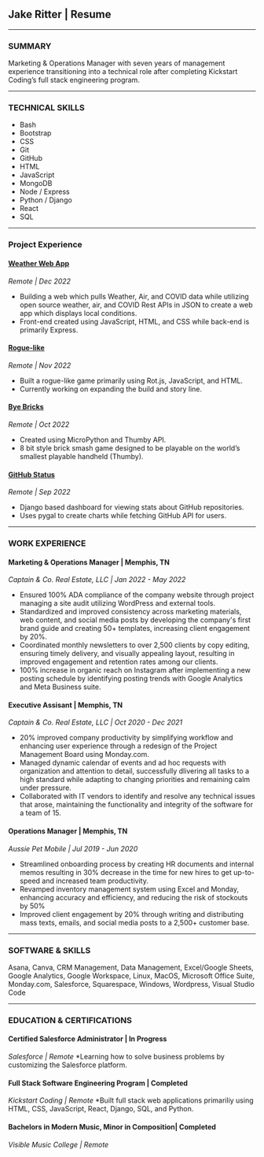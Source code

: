 ## **Jake Ritter | Resume**
__________________

### **SUMMARY**

Marketing & Operations Manager with seven years of management experience transitioning into a technical role after completing Kickstart Coding’s full stack engineering program.
__________________

### **TECHNICAL SKILLS**

* Bash
* Bootstrap
* CSS
* Git
* GitHub
* HTML
* JavaScript
* MongoDB
* Node / Express
* Python / Django
* React
* SQL
__________________

### **Project Experience**

#### [Weather Web App](https://github.com/je-ritter/weatherAQI_Covid)
*Remote | Dec 2022*
- Building a web which pulls Weather, Air, and COVID data while utilizing open source weather, air, and COVID Rest APIs in JSON to create a web app which displays local conditions.
- Front-end created using JavaScript, HTML, and CSS while back-end is primarily Express.


#### [Rogue-like](https://github.com/je-ritter/transcend)
*Remote | Nov 2022*
- Built a rogue-like game primarily using Rot.js, JavaScript, and HTML.
- Currently working on expanding the build and story line.

#### [Bye Bricks](https://github.com/je-ritter/bye_bricks)
*Remote | Oct 2022*
- Created using MicroPython and Thumby API.
- 8 bit style brick smash game designed to be playable on the world’s smallest playable handheld (Thumby).

#### [GitHub Status](https://github.com/je-ritter/github_stats)
*Remote | Sep 2022*
- Django based dashboard for viewing stats about GitHub repositories.
- Uses pygal to create charts while fetching GitHub API for users.
__________________

### **WORK EXPERIENCE**

#### Marketing & Operations Manager | Memphis, TN
*Captain & Co. Real Estate, LLC | Jan 2022 - May 2022*
- Ensured 100% ADA compliance of the company website through project managing a site audit utilizing WordPress and external tools.
- Standardized and improved consistency across marketing materials, web content, and social media posts by developing the company's first brand guide and creating 50+ templates, increasing client engagement by 20%.
- Coordinated monthly newsletters to over 2,500 clients by copy editing, ensuring timely delivery, and visually appealing layout, resulting in improved engagement and retention rates among our clients.
- 100% increase in organic reach on Instagram after implementing a new posting schedule by identifying posting trends with Google Analytics and Meta Business suite.

#### Executive Assisant | Memphis, TN
*Captain & Co. Real Estate, LLC | Oct 2020 - Dec 2021*
- 20% improved company productivity by simplifying workflow and enhancing user experience through a redesign of the Project Management Board using Monday.com. 
- Managed dynamic calendar of events and ad hoc requests with organization and attention to detail, successfully dlivering all tasks to a high standard while adapting to changing priorities and remaining calm under pressure.
- Collaborated with IT vendors to identify and resolve any technical issues that arose, maintaining the functionality and integrity of the software for a team of 15.

#### Operations Manager | Memphis, TN
*Aussie Pet Mobile | Jul 2019 - Jun 2020*
- Streamlined onboarding process by creating HR documents and internal memos resulting in 30% decrease in the time for new hires to get up-to-speed and increased team productivity.
- Revamped inventory management system using Excel and Monday, enhancing accuracy and efficiency, and reducing the risk of stockouts by 50%
- Improved client engagement by 20% through writing and distributing mass texts, emails, and social media posts to a 2,500+ customer base.
__________________

### **SOFTWARE & SKILLS**
Asana, Canva, CRM Management, Data Management, Excel/Google Sheets, Google Analytics, Google Workspace, Linux, MacOS, Microsoft Office Suite, Monday.com, Salesforce, Squarespace, Windows, Wordpress, Visual Studio Code
__________________

### **EDUCATION & CERTIFICATIONS**

#### Certified Salesforce Administrator | In Progress
*Salesforce | Remote*
*Learning how to solve business problems by customizing the Salesforce platform.

#### Full Stack Software Engineering Program | Completed
*Kickstart Coding | Remote*
*Built full stack web applications primariliy using HTML, CSS, JavaScript, React, Django, SQL, and Python.

#### Bachelors in Modern Music, Minor in Composition| Completed
*Visible Music College | Remote*

